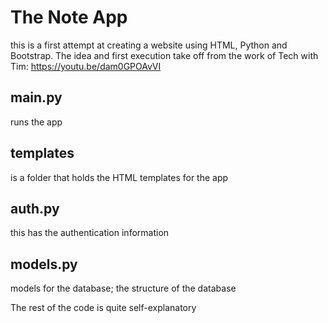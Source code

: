 # The Note App

this is a first attempt at creating a website using HTML, Python and Bootstrap.
The idea and first execution take off from the work of Tech with Tim: https://youtu.be/dam0GPOAvVI

## main.py
runs the app

## templates 
is a folder that holds the HTML templates for the app


## auth.py
this has the authentication information


## models.py
models for the database; the structure of the database


The rest of the code is quite self-explanatory
